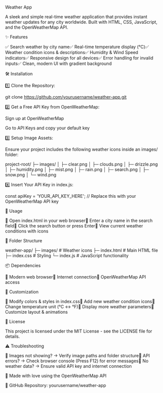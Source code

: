 Weather App

A sleek and simple real-time weather application that provides instant weather updates for any city worldwide. Built with HTML, CSS, JavaScript, and the OpenWeatherMap API.

 

✨ Features

✅ Search weather by city name✅ Real-time temperature display (°C)✅ Weather condition icons & descriptions✅ Humidity & Wind Speed indicators✅ Responsive design for all devices✅ Error handling for invalid inputs✅ Clean, modern UI with gradient background

🛠️ Installation

1️⃣ Clone the Repository:

 git clone https://github.com/yourusername/weather-app.git

2️⃣ Get a Free API Key from OpenWeatherMap:

Sign up at OpenWeatherMap

Go to API Keys and copy your default key

3️⃣ Setup Image Assets:

Ensure your project includes the following weather icons inside an images/ folder:

project-root/
├─ images/
│  ├─ clear.png
│  ├─ clouds.png
│  ├─ drizzle.png
│  ├─ humidity.png
│  ├─ mist.png
│  ├─ rain.png
│  ├─ search.png
│  ├─ snow.png
│  └─ wind.png

4️⃣ Insert Your API Key in index.js:

const apiKey = 'YOUR_API_KEY_HERE'; // Replace this with your OpenWeatherMap API key

🚀 Usage

🔹 Open index.html in your web browser🔹 Enter a city name in the search field🔹 Click the search button or press Enter🔹 View current weather conditions with icons

📁 Folder Structure

weather-app/
├─ images/          # Weather icons
├─ index.html       # Main HTML file
├─ index.css        # Styling
└─ index.js         # JavaScript functionality

📦 Dependencies

🔹 Modern web browser🔹 Internet connection🔹 OpenWeatherMap API access

🎨 Customization

🔸 Modify colors & styles in index.css🔸 Add new weather condition icons🔸 Change temperature unit (°C ↔ °F)🔸 Display more weather parameters🔸 Customize layout & animations

📄 License

This project is licensed under the MIT License - see the LICENSE file for details.

⚠️ Troubleshooting

🔹 Images not showing? → Verify image paths and folder structure🔹 API errors? → Check browser console (Press F12) for error messages🔹 No weather data? → Ensure valid API key and internet connection

💙 Made with love using the OpenWeatherMap API

🔗 GitHub Repository: yourusername/weather-app

